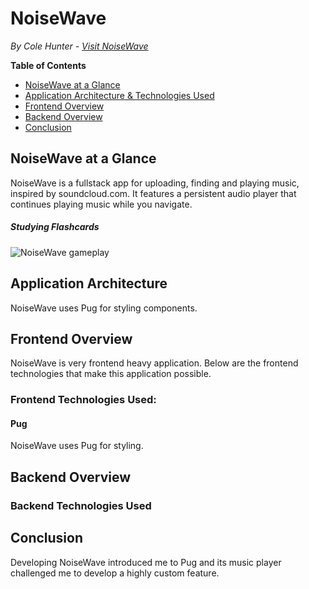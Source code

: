 # NoiseWave
*By Cole Hunter - [Visit NoiseWave](https://noisewave.herokuapp.com/)*

**Table of Contents**
* [NoiseWave at a Glance](#noisewave-at-a-glance)
* [Application Architecture & Technologies Used](#application-architecture) 
* [Frontend Overview](#frontend-overview)
* [Backend Overview](#backend-overview)
* [Conclusion](#conclusion-and-next-steps)

## NoiseWave at a Glance
NoiseWave is a fullstack app for uploading, finding and playing music, inspired by soundcloud.com. It features a persistent audio player that continues playing music while you navigate.

##### Studying Flashcards
![NoiseWave gameplay](/readme-resources/noisewave-demo.gif)

## Application Architecture
NoiseWave uses Pug for styling components.

## Frontend Overview
NoiseWave is very frontend heavy application. Below are the frontend technologies that make this application possible. 

### Frontend Technologies Used:
#### Pug
NoiseWave uses Pug for styling.

## Backend Overview

### Backend Technologies Used

## Conclusion
Developing NoiseWave introduced me to Pug and its music player challenged me to develop a highly custom feature.
